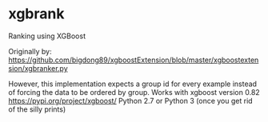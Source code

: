 # xgbrank
Ranking using XGBoost

Originally by: https://github.com/bigdong89/xgboostExtension/blob/master/xgboostextension/xgbranker.py

However, this implementation expects a group id for every example instead of forcing the data to be ordered by group.
Works with xgboost version 0.82 
https://pypi.org/project/xgboost/
Python 2.7 or Python 3 (once you get rid of the silly prints)
